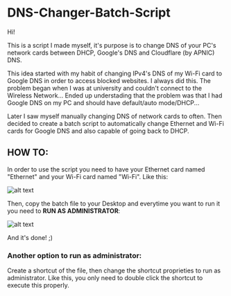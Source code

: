 # DNS-Changer-Batch-Script

Hi!

This is a script I made myself, it's purpose is to change DNS of your PC's network cards between DHCP, Google's DNS and Cloudflare (by APNIC) DNS.

This idea started with my habit of changing IPv4's DNS of my Wi-Fi card to Google DNS in order to access blocked websites. I always did this. The problem began when I was at university and couldn't connect to the Wireless Network... Ended up understading that the problem was that I had Google DNS on my PC and should have default/auto mode/DHCP...

Later I saw myself manually changing DNS of network cards to often. Then decided to create a batch script to automatically change Ethernet and Wi-Fi cards for Google DNS and also capable of going back to DHCP.

## HOW TO:

In order to use the script you need to have your Ethernet card named "Ethernet" and your Wi-Fi card named "Wi-Fi". Like this:

![alt text](https://i.imgur.com/coDKTJQ.png)

Then, copy the batch file to your Desktop and everytime you want to run it you need to **RUN AS ADMINISTRATOR**:

![alt text](https://image.prntscr.com/image/-0lLgq6DTLyRsOSconfJIg.png)

And it's done! ;)

### Another option to run as administrator:
Create a shortcut of the file, then change the shortcut proprieties to run as administrator. Like this, you only need to double click the shortcut to execute this properly.
